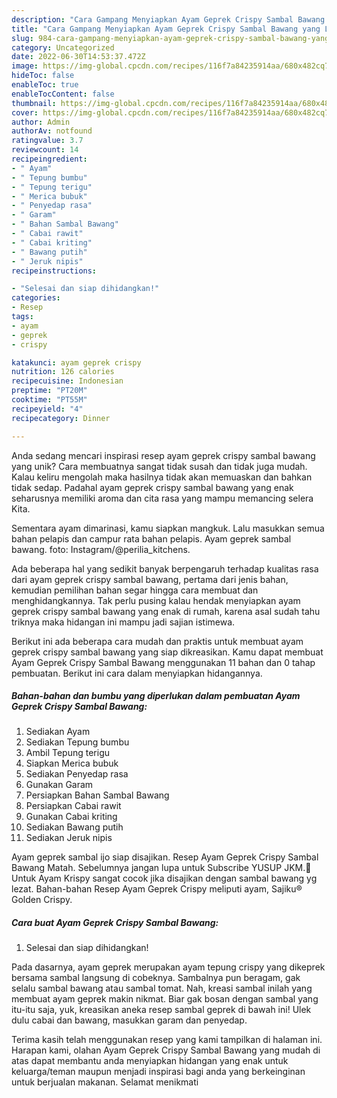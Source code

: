 ```yaml
---
description: "Cara Gampang Menyiapkan Ayam Geprek Crispy Sambal Bawang yang Lezat Sekali"
title: "Cara Gampang Menyiapkan Ayam Geprek Crispy Sambal Bawang yang Lezat Sekali"
slug: 984-cara-gampang-menyiapkan-ayam-geprek-crispy-sambal-bawang-yang-lezat-sekali
category: Uncategorized
date: 2022-06-30T14:53:37.472Z
image: https://img-global.cpcdn.com/recipes/116f7a84235914aa/680x482cq70/ayam-geprek-crispy-sambal-bawang-foto-resep-utama.jpg
hideToc: false
enableToc: true
enableTocContent: false
thumbnail: https://img-global.cpcdn.com/recipes/116f7a84235914aa/680x482cq70/ayam-geprek-crispy-sambal-bawang-foto-resep-utama.jpg
cover: https://img-global.cpcdn.com/recipes/116f7a84235914aa/680x482cq70/ayam-geprek-crispy-sambal-bawang-foto-resep-utama.jpg
author: Admin
authorAv: notfound
ratingvalue: 3.7
reviewcount: 14
recipeingredient:
- " Ayam"
- " Tepung bumbu"
- " Tepung terigu"
- " Merica bubuk"
- " Penyedap rasa"
- " Garam"
- " Bahan Sambal Bawang"
- " Cabai rawit"
- " Cabai kriting"
- " Bawang putih"
- " Jeruk nipis"
recipeinstructions:

- "Selesai dan siap dihidangkan!"
categories:
- Resep
tags:
- ayam
- geprek
- crispy

katakunci: ayam geprek crispy 
nutrition: 126 calories
recipecuisine: Indonesian
preptime: "PT20M"
cooktime: "PT55M"
recipeyield: "4"
recipecategory: Dinner

---
```





Anda sedang mencari inspirasi resep ayam geprek crispy sambal bawang yang unik? Cara membuatnya sangat tidak susah dan tidak juga mudah. Kalau keliru mengolah maka hasilnya tidak akan memuaskan dan bahkan tidak sedap. Padahal ayam geprek crispy sambal bawang yang enak seharusnya memiliki aroma dan cita rasa yang mampu memancing selera Kita.





Sementara ayam dimarinasi, kamu siapkan mangkuk. Lalu masukkan semua bahan pelapis dan campur rata bahan pelapis. Ayam geprek sambal bawang. foto: Instagram/@perilia_kitchens.

Ada beberapa hal yang sedikit banyak berpengaruh terhadap kualitas rasa dari ayam geprek crispy sambal bawang, pertama dari jenis bahan, kemudian pemilihan bahan segar hingga cara membuat dan menghidangkannya. Tak perlu pusing kalau hendak menyiapkan ayam geprek crispy sambal bawang yang enak di rumah, karena asal sudah tahu triknya maka hidangan ini mampu jadi sajian istimewa.






Berikut ini ada beberapa cara mudah dan praktis untuk membuat ayam geprek crispy sambal bawang yang siap dikreasikan. Kamu dapat membuat Ayam Geprek Crispy Sambal Bawang menggunakan 11 bahan dan 0 tahap pembuatan. Berikut ini cara dalam menyiapkan hidangannya.

<!--inarticleads1-->

##### Bahan-bahan dan bumbu yang diperlukan dalam pembuatan Ayam Geprek Crispy Sambal Bawang:

1. Sediakan  Ayam
1. Sediakan  Tepung bumbu
1. Ambil  Tepung terigu
1. Siapkan  Merica bubuk
1. Sediakan  Penyedap rasa
1. Gunakan  Garam
1. Persiapkan  Bahan Sambal Bawang
1. Persiapkan  Cabai rawit
1. Gunakan  Cabai kriting
1. Sediakan  Bawang putih
1. Sediakan  Jeruk nipis


Ayam geprek sambal ijo siap disajikan. Resep Ayam Geprek Crispy Sambal Bawang Matah. Sebelumnya jangan lupa untuk Subscribe YUSUP JKM.🙏Untuk Ayam Krispy sangat cocok jika disajikan dengan sambal bawang yg lezat. Bahan-bahan Resep Ayam Geprek Crispy meliputi ayam, Sajiku® Golden Crispy. 

<!--inarticleads2-->

##### Cara buat Ayam Geprek Crispy Sambal Bawang:


1. Selesai dan siap dihidangkan!

Pada dasarnya, ayam geprek merupakan ayam tepung crispy yang dikeprek bersama sambal langsung di cobeknya. Sambalnya pun beragam, gak selalu sambal bawang atau sambal tomat. Nah, kreasi sambal inilah yang membuat ayam geprek makin nikmat. Biar gak bosan dengan sambal yang itu-itu saja, yuk, kreasikan aneka resep sambal geprek di bawah ini! Ulek dulu cabai dan bawang, masukkan garam dan penyedap. 

Terima kasih telah menggunakan resep yang kami tampilkan di halaman ini. Harapan kami, olahan Ayam Geprek Crispy Sambal Bawang yang mudah di atas dapat membantu anda menyiapkan hidangan yang enak untuk keluarga/teman maupun menjadi inspirasi bagi anda yang berkeinginan untuk berjualan makanan. Selamat menikmati
